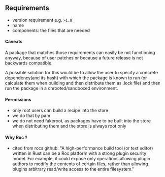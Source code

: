 ## Requirements

- version requirement e.g. `>1.0`
- name
- components: the files that are needed

#### Caveats

A package that matches those requirements can easily be not functioning anyway, because of user patches or because a future release is not backwards compatible.

A possible solution for this would be to allow the user to specify a concrete dependency(and its hash) with which the package is known to run (or calculate them when building and then distribute them as .lock file) and then
run the package in a chrooted/sandboxed environment.

#### Permissions

- only root users can build a recipe into the store
- we do that by pam
- we do not need fakeroot, as packages have to be built into the store when distributing them and the store is always root only

#### Why Roc ?

- cited from rocs github: "A high-performance build tool (or text editor) written in Rust can be a Roc platform with a strong plugin security model. For example, it could expose only operations allowing plugin authors to modify the contents of certain files, rather than allowing plugins arbitrary read/write access to the entire filesystem."
